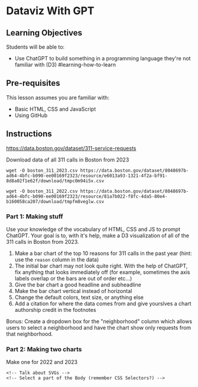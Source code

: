 # Dataviz With GPT

<!-- Plan for today 

- Dataviz Principles (recap - slides) + Dataviz Rubric  
- Explore the data in R (w/ ChatGPT)
- ChatGPT D3 (below Part 1 and Part 2)


TODO: 

- Dhrumil will bring in slides from dataviz principles
- Dhrumil will make exploratory data viz (GPT 4 or python notebook)
- Aarushi will make part 1 (311-basic, 311-complex (with bonus))
- Aarushi materials to explain D3
- Dhrumil bring in the apple stock chart stuff (but use 311 data 2022)

-->

## Learning Objectives

Students will be able to:
- Use ChatGPT to build something in a programming language they're not familiar with (D3) #learning-how-to-learn

## Pre-requisites

This lesson assumes you are familiar with:
- Basic HTML, CSS and JavaScript
- Using GitHub

## Instructions

<!-- We demo some exploratory data analysis with ChatGPT and R -->
<!-- backup in python notebook just in case -->
https://data.boston.gov/dataset/311-service-requests

Download data of all 311 calls in Boston from 2023
```
wget -O boston_311_2023.csv https://data.boston.gov/dataset/8048697b-ad64-4bfc-b090-ee00169f2323/resource/e6013a93-1321-4f2a-bf91-8d8a02f1e62f/download/tmpc0m94i5x.csv
```
```
wget -O boston_311_2022.csv https://data.boston.gov/dataset/8048697b-ad64-4bfc-b090-ee00169f2323/resource/81a7b022-f8fc-4da5-80e4-b160058ca207/download/tmpfm8veglw.csv
```
### Part 1: Making stuff

Use your knowledge of the vocabulary of HTML, CSS and JS to prompt ChatGPT. Your goal is to, with it's help, make a D3 visualization of all of the 311 calls in Boston from 2023. 

1. Make a bar chart of the top 10 reasons for 311 calls in the past year (hint: use the `reason` column in the data)
2. The initial bar chart may not look quite right. With the help of ChatGPT, fix anything that looks immediately off (for example, sometimes the axis labels overlap or the bars are out of order etc...)
3. Give the bar chart a good headline and subheadline
4. Make the bar chart vertical instead of horizontal
5. Change the default colors, text size, or anything else
6. Add a citation for where the data comes from and give yourslves a chart authorship credit in the footnotes

Bonus: Create a dropdown box for the "neighborhood" column which allows users to select a neighborhood and have the chart show only requests from that neighborhood.

<!-- Debreif: Aarushi does it and shares -->
<!-- Submit to Prompt bank: fill out AI form -->

### Part 2: Making two charts

Make one for 2022 and 2023

<!-- Students try to figure it out -->
<!-- Aarushi breaks down the code / mental models needed -->
    <!-- Talk about SVGs -->
    <!-- Select a part of the Body (remember CSS Selectors?) -->
<!-- Dhrumil brings in the stuff from the apple lesson (make 2 charts, not conflicting etc...learn about functions) -->

